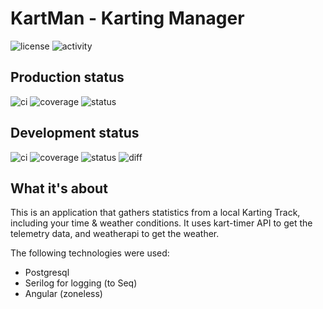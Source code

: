 # KartMan - Karting Manager

![license](https://img.shields.io/github/license/ewancoder/kartman?color=blue)
![activity](https://img.shields.io/github/commit-activity/m/ewancoder/kartman)

## Production status

![ci](https://github.com/ewancoder/kartman/actions/workflows/deploy.yml/badge.svg?branch=main)
![coverage](https://img.shields.io/endpoint?url=https://gist.githubusercontent.com/ewancoder/0184962696ef0364be7a3f491133f2f9/raw/kartman-api-coverage-main.json)
![status](https://img.shields.io/github/last-commit/ewancoder/kartman/main)

## Development status

![ci](https://github.com/ewancoder/kartman/actions/workflows/deploy.yml/badge.svg?branch=develop)
![coverage](https://img.shields.io/endpoint?url=https://gist.githubusercontent.com/ewancoder/0184962696ef0364be7a3f491133f2f9/raw/kartman-api-coverage-develop.json)
![status](https://img.shields.io/github/last-commit/ewancoder/kartman/main)
![diff](https://img.shields.io/github/commits-difference/ewancoder/kartman?base=main&head=develop&logo=git&label=diff&color=orange)

## What it's about

This is an application that gathers statistics from a local Karting Track, including your time & weather conditions. It uses kart-timer API to get the telemetry data, and weatherapi to get the weather.

The following technologies were used:

- Postgresql
- Serilog for logging (to Seq)
- Angular (zoneless)
